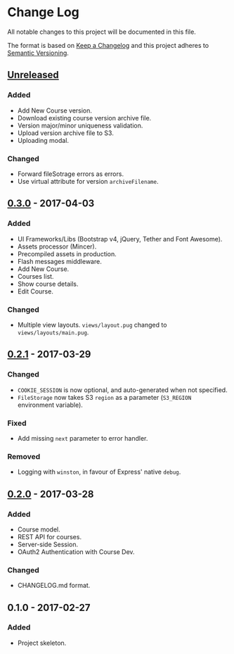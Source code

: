 # Change Log
All notable changes to this project will be documented in this file.

The format is based on [Keep a Changelog](http://keepachangelog.com/)
and this project adheres to [Semantic Versioning](http://semver.org/).

## [Unreleased][]
### Added
-   Add New Course version.
-   Download existing course version archive file.
-   Version major/minor uniqueness validation.
-   Upload version archive file to S3.
-   Uploading modal.

### Changed
-   Forward fileSotrage errors as errors.
-   Use virtual attribute for version `archiveFilename`.

## [0.3.0][] - 2017-04-03
### Added
-   UI Frameworks/Libs (Bootstrap v4, jQuery, Tether and Font Awesome).
-   Assets processor (Mincer).
-   Precompiled assets in production.
-   Flash messages middleware.
-   Add New Course.
-   Courses list.
-   Show course details.
-   Edit Course.

### Changed
-   Multiple view layouts. `views/layout.pug` changed to `views/layouts/main.pug`.

## [0.2.1][] - 2017-03-29
### Changed
-   `COOKIE_SESSION` is now optional, and auto-generated when not specified.
-   `FileStorage` now takes S3 `region` as a parameter (`S3_REGION` environment
    variable).

### Fixed
-   Add missing `next` parameter to error handler.

### Removed
-   Logging with `winston`, in favour of Express' native `debug`.

## [0.2.0][] - 2017-03-28
### Added
-   Course model.
-   REST API for courses.
-   Server-side Session.
-   OAuth2 Authentication with Course Dev.

### Changed
-   CHANGELOG.md format.

## 0.1.0 - 2017-02-27
### Added
-   Project skeleton.

[Unreleased]: https://github.ibm.com/bdu/chell/compare/0.3.0...HEAD
[0.3.0]: https://github.ibm.com/bdu/chell/compare/0.2.1...0.3.0
[0.2.1]: https://github.ibm.com/bdu/chell/compare/0.2.0...0.2.1
[0.2.0]: https://github.ibm.com/bdu/chell/compare/0.1.0...0.2.0
